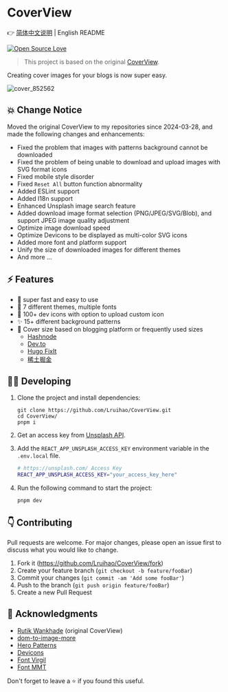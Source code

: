 # CoverView

👉 [简体中文说明](README.md) | English README

[![Open Source Love](https://badges.frapsoft.com/os/v1/open-source.svg?v=103)](https://github.com/Lruihao/CoverView)

> This project is based on the original [CoverView](https://github.com/rutikwankhade/CoverView).

Creating cover images for your blogs is now super easy.

![cover_852562](https://github.com/Lruihao/CoverView/assets/33419593/f61407eb-fcba-4e78-8ee1-abd633f4c5a0)

## 💥 Change Notice

Moved the original CoverView to my repositories since 2024-03-28, and made the following changes and enhancements:

- Fixed the problem that images with patterns background cannot be downloaded
- Fixed the problem of being unable to download and upload images with SVG format icons
- Fixed mobile style disorder
- Fixed `Reset All` button function abnormality
- Added ESLint support
- Added I18n support
- Enhanced Unsplash image search feature
- Added download image format selection (PNG/JPEG/SVG/Blob), and support JPEG image quality adjustment
- Optimize image download speed
- Optimize Devicons to be displayed as multi-color SVG icons
- Added more font and platform support
- Unify the size of downloaded images for different themes
- And more ...

## ⚡ Features

- 🚀 super fast and easy to use
- 🌈 7 different themes, multiple fonts
- 🌠 100+ dev icons with option to upload custom icon
- ✨ 15+ different background patterns
- 💾 Cover size based on blogging platform or frequently used sizes
  - [Hashnode](https://hashnode.com/)
  - [Dev.to](https://dev.to/)
  - [Hugo FixIt](https://github.com/hugo-fixit/FixIt)
  - [稀土掘金](https://juejin.cn/)

## 👩‍💻 Developing

1. Clone the project and install dependencies:

    ```shell
    git clone https://github.com/Lruihao/CoverView.git
    cd CoverView/
    pnpm i
    ```

2. Get an access key from [Unsplash API](https://unsplash.com/developers).
3. Add the `REACT_APP_UNSPLASH_ACCESS_KEY` environment variable in the `.env.local` file.

    ```bash
    # https://unsplash.com/ Access Key
    REACT_APP_UNSPLASH_ACCESS_KEY="your_access_key_here"
    ```

4. Run the following command to start the project:

    ```shell
    pnpm dev
    ```

## 👇 Contributing

Pull requests are welcome. For major changes, please open an issue first to discuss what you would like to change.

1. Fork it (<https://github.com/Lruihao/CoverView/fork>)
2. Create your feature branch (`git checkout -b feature/fooBar`)
3. Commit your changes (`git commit -am 'Add some fooBar'`)
4. Push to the branch (`git push origin feature/fooBar`)
5. Create a new Pull Request

## 🙏 Acknowledgments

- [Rutik Wankhade](https://github.com/rutikwankhade) (original CoverView)
- [dom-to-image-more](https://github.com/1904labs/dom-to-image-more)
- [Hero Patterns](https://www.heropatterns.com/)
- [Devicons](https://github.com/devicons/devicon)
- [Font Virgil](https://github.com/excalidraw/virgil)
- [Font MMT](https://github.com/Lruihao/MMT)

Don't forget to leave a ⭐ if you found this useful.
